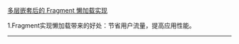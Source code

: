 [多层嵌套后的 Fragment 懒加载实现](https://juejin.im/post/5adcb0e36fb9a07aa7673fbc)

1.Fragment实现懒加载带来的好处：节省用户流量，提高应用性能。

***

